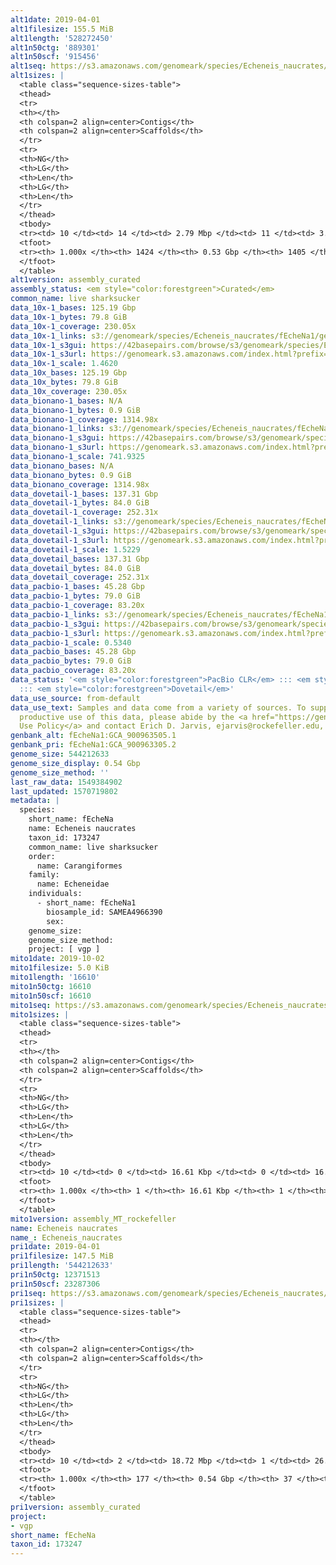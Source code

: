 ```yaml
---
alt1date: 2019-04-01
alt1filesize: 155.5 MiB
alt1length: '528272450'
alt1n50ctg: '889301'
alt1n50scf: '915456'
alt1seq: https://s3.amazonaws.com/genomeark/species/Echeneis_naucrates/fEcheNa1/assembly_curated/fEcheNa1.alt.cur.20190401.fasta.gz
alt1sizes: |
  <table class="sequence-sizes-table">
  <thead>
  <tr>
  <th></th>
  <th colspan=2 align=center>Contigs</th>
  <th colspan=2 align=center>Scaffolds</th>
  </tr>
  <tr>
  <th>NG</th>
  <th>LG</th>
  <th>Len</th>
  <th>LG</th>
  <th>Len</th>
  </tr>
  </thead>
  <tbody>
  <tr><td> 10 </td><td> 14 </td><td> 2.79 Mbp </td><td> 11 </td><td> 3.07 Mbp </td></tr><tr><td> 20 </td><td> 36 </td><td> 1.97 Mbp </td><td> 32 </td><td> 2.05 Mbp </td></tr><tr><td> 30 </td><td> 66 </td><td> 1.58 Mbp </td><td> 61 </td><td> 1.65 Mbp </td></tr><tr><td> 40 </td><td> 106 </td><td> 1.17 Mbp </td><td> 99 </td><td> 1.24 Mbp </td></tr><tr style="background-color:#cccccc;"><td> 50 </td><td> 157 </td><td> 0.89 Mbp </td><td> 148 </td><td> 0.92 Mbp </td></tr><tr><td> 60 </td><td> 229 </td><td> 0.62 Mbp </td><td> 218 </td><td> 0.64 Mbp </td></tr><tr><td> 70 </td><td> 333 </td><td> 422.82 Kbp </td><td> 320 </td><td> 426.59 Kbp </td></tr><tr><td> 80 </td><td> 488 </td><td> 268.09 Kbp </td><td> 475 </td><td> 268.09 Kbp </td></tr><tr><td> 90 </td><td> 750 </td><td> 156.29 Kbp </td><td> 736 </td><td> 156.55 Kbp </td></tr><tr><td> 100 </td><td> 1423 </td><td> 313  bp </td><td> 1404 </td><td> 313  bp </td></tr></tbody>
  <tfoot>
  <tr><th> 1.000x </th><th> 1424 </th><th> 0.53 Gbp </th><th> 1405 </th><th> 0.53 Gbp </th></tr>
  </tfoot>
  </table>
alt1version: assembly_curated
assembly_status: <em style="color:forestgreen">Curated</em>
common_name: live sharksucker
data_10x-1_bases: 125.19 Gbp
data_10x-1_bytes: 79.8 GiB
data_10x-1_coverage: 230.05x
data_10x-1_links: s3://genomeark/species/Echeneis_naucrates/fEcheNa1/genomic_data/10x/<br>
data_10x-1_s3gui: https://42basepairs.com/browse/s3/genomeark/species/Echeneis_naucrates/fEcheNa1/genomic_data/10x/
data_10x-1_s3url: https://genomeark.s3.amazonaws.com/index.html?prefix=species/Echeneis_naucrates/fEcheNa1/genomic_data/10x/
data_10x-1_scale: 1.4620
data_10x_bases: 125.19 Gbp
data_10x_bytes: 79.8 GiB
data_10x_coverage: 230.05x
data_bionano-1_bases: N/A
data_bionano-1_bytes: 0.9 GiB
data_bionano-1_coverage: 1314.98x
data_bionano-1_links: s3://genomeark/species/Echeneis_naucrates/fEcheNa1/genomic_data/bionano/<br>
data_bionano-1_s3gui: https://42basepairs.com/browse/s3/genomeark/species/Echeneis_naucrates/fEcheNa1/genomic_data/bionano/
data_bionano-1_s3url: https://genomeark.s3.amazonaws.com/index.html?prefix=species/Echeneis_naucrates/fEcheNa1/genomic_data/bionano/
data_bionano-1_scale: 741.9325
data_bionano_bases: N/A
data_bionano_bytes: 0.9 GiB
data_bionano_coverage: 1314.98x
data_dovetail-1_bases: 137.31 Gbp
data_dovetail-1_bytes: 84.0 GiB
data_dovetail-1_coverage: 252.31x
data_dovetail-1_links: s3://genomeark/species/Echeneis_naucrates/fEcheNa1/genomic_data/dovetail/<br>
data_dovetail-1_s3gui: https://42basepairs.com/browse/s3/genomeark/species/Echeneis_naucrates/fEcheNa1/genomic_data/dovetail/
data_dovetail-1_s3url: https://genomeark.s3.amazonaws.com/index.html?prefix=species/Echeneis_naucrates/fEcheNa1/genomic_data/dovetail/
data_dovetail-1_scale: 1.5229
data_dovetail_bases: 137.31 Gbp
data_dovetail_bytes: 84.0 GiB
data_dovetail_coverage: 252.31x
data_pacbio-1_bases: 45.28 Gbp
data_pacbio-1_bytes: 79.0 GiB
data_pacbio-1_coverage: 83.20x
data_pacbio-1_links: s3://genomeark/species/Echeneis_naucrates/fEcheNa1/genomic_data/pacbio/<br>
data_pacbio-1_s3gui: https://42basepairs.com/browse/s3/genomeark/species/Echeneis_naucrates/fEcheNa1/genomic_data/pacbio/
data_pacbio-1_s3url: https://genomeark.s3.amazonaws.com/index.html?prefix=species/Echeneis_naucrates/fEcheNa1/genomic_data/pacbio/
data_pacbio-1_scale: 0.5340
data_pacbio_bases: 45.28 Gbp
data_pacbio_bytes: 79.0 GiB
data_pacbio_coverage: 83.20x
data_status: '<em style="color:forestgreen">PacBio CLR</em> ::: <em style="color:forestgreen">10x</em>
  ::: <em style="color:forestgreen">Dovetail</em>'
data_use_source: from-default
data_use_text: Samples and data come from a variety of sources. To support fair and
  productive use of this data, please abide by the <a href="https://genome10k.soe.ucsc.edu/data-use-policies/">Data
  Use Policy</a> and contact Erich D. Jarvis, ejarvis@rockefeller.edu, with any questions.
genbank_alt: fEcheNa1:GCA_900963505.1
genbank_pri: fEcheNa1:GCA_900963305.2
genome_size: 544212633
genome_size_display: 0.54 Gbp
genome_size_method: ''
last_raw_data: 1549384902
last_updated: 1570719802
metadata: |
  species:
    short_name: fEcheNa
    name: Echeneis naucrates
    taxon_id: 173247
    common_name: live sharksucker
    order:
      name: Carangiformes
    family:
      name: Echeneidae
    individuals:
      - short_name: fEcheNa1
        biosample_id: SAMEA4966390
        sex:
    genome_size:
    genome_size_method:
    project: [ vgp ]
mito1date: 2019-10-02
mito1filesize: 5.0 KiB
mito1length: '16610'
mito1n50ctg: 16610
mito1n50scf: 16610
mito1seq: https://s3.amazonaws.com/genomeark/species/Echeneis_naucrates/fEcheNa1/assembly_MT_rockefeller/fEcheNa1.MT.20191002.fasta.gz
mito1sizes: |
  <table class="sequence-sizes-table">
  <thead>
  <tr>
  <th></th>
  <th colspan=2 align=center>Contigs</th>
  <th colspan=2 align=center>Scaffolds</th>
  </tr>
  <tr>
  <th>NG</th>
  <th>LG</th>
  <th>Len</th>
  <th>LG</th>
  <th>Len</th>
  </tr>
  </thead>
  <tbody>
  <tr><td> 10 </td><td> 0 </td><td> 16.61 Kbp </td><td> 0 </td><td> 16.61 Kbp </td></tr><tr><td> 20 </td><td> 0 </td><td> 16.61 Kbp </td><td> 0 </td><td> 16.61 Kbp </td></tr><tr><td> 30 </td><td> 0 </td><td> 16.61 Kbp </td><td> 0 </td><td> 16.61 Kbp </td></tr><tr><td> 40 </td><td> 0 </td><td> 16.61 Kbp </td><td> 0 </td><td> 16.61 Kbp </td></tr><tr style="background-color:#cccccc;"><td> 50 </td><td> 0 </td><td style="background-color:#ff8888;"> 16.61 Kbp </td><td> 0 </td><td style="background-color:#ff8888;"> 16.61 Kbp </td></tr><tr><td> 60 </td><td> 0 </td><td> 16.61 Kbp </td><td> 0 </td><td> 16.61 Kbp </td></tr><tr><td> 70 </td><td> 0 </td><td> 16.61 Kbp </td><td> 0 </td><td> 16.61 Kbp </td></tr><tr><td> 80 </td><td> 0 </td><td> 16.61 Kbp </td><td> 0 </td><td> 16.61 Kbp </td></tr><tr><td> 90 </td><td> 0 </td><td> 16.61 Kbp </td><td> 0 </td><td> 16.61 Kbp </td></tr><tr><td> 100 </td><td> 0 </td><td> 16.61 Kbp </td><td> 0 </td><td> 16.61 Kbp </td></tr></tbody>
  <tfoot>
  <tr><th> 1.000x </th><th> 1 </th><th> 16.61 Kbp </th><th> 1 </th><th> 16.61 Kbp </th></tr>
  </tfoot>
  </table>
mito1version: assembly_MT_rockefeller
name: Echeneis naucrates
name_: Echeneis_naucrates
pri1date: 2019-04-01
pri1filesize: 147.5 MiB
pri1length: '544212633'
pri1n50ctg: 12371513
pri1n50scf: 23287306
pri1seq: https://s3.amazonaws.com/genomeark/species/Echeneis_naucrates/fEcheNa1/assembly_curated/fEcheNa1.pri.cur.20190401.fasta.gz
pri1sizes: |
  <table class="sequence-sizes-table">
  <thead>
  <tr>
  <th></th>
  <th colspan=2 align=center>Contigs</th>
  <th colspan=2 align=center>Scaffolds</th>
  </tr>
  <tr>
  <th>NG</th>
  <th>LG</th>
  <th>Len</th>
  <th>LG</th>
  <th>Len</th>
  </tr>
  </thead>
  <tbody>
  <tr><td> 10 </td><td> 2 </td><td> 18.72 Mbp </td><td> 1 </td><td> 26.82 Mbp </td></tr><tr><td> 20 </td><td> 5 </td><td> 17.47 Mbp </td><td> 4 </td><td> 25.44 Mbp </td></tr><tr><td> 30 </td><td> 8 </td><td> 16.72 Mbp </td><td> 6 </td><td> 24.88 Mbp </td></tr><tr><td> 40 </td><td> 12 </td><td> 14.27 Mbp </td><td> 8 </td><td> 24.57 Mbp </td></tr><tr style="background-color:#cccccc;"><td> 50 </td><td> 16 </td><td style="background-color:#88ff88;"> 12.37 Mbp </td><td> 10 </td><td style="background-color:#88ff88;"> 23.29 Mbp </td></tr><tr><td> 60 </td><td> 21 </td><td> 9.90 Mbp </td><td> 13 </td><td> 22.31 Mbp </td></tr><tr><td> 70 </td><td> 27 </td><td> 6.88 Mbp </td><td> 15 </td><td> 20.80 Mbp </td></tr><tr><td> 80 </td><td> 36 </td><td> 4.25 Mbp </td><td> 18 </td><td> 20.38 Mbp </td></tr><tr><td> 90 </td><td> 58 </td><td> 1.72 Mbp </td><td> 20 </td><td> 19.09 Mbp </td></tr><tr><td> 100 </td><td> 176 </td><td> 72  bp </td><td> 36 </td><td> 19.22 Kbp </td></tr></tbody>
  <tfoot>
  <tr><th> 1.000x </th><th> 177 </th><th> 0.54 Gbp </th><th> 37 </th><th> 0.54 Gbp </th></tr>
  </tfoot>
  </table>
pri1version: assembly_curated
project:
- vgp
short_name: fEcheNa
taxon_id: 173247
---
```

